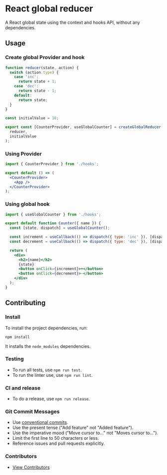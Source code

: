 # React global reducer

A React global state using the context and hooks API, without any dependencies.

## Usage

### Create global Provider and hook

```jsx
function reducer(state, action) {
  switch (action.type) {
    case 'inc':
      return state + 1;
    case 'dec':
      return state - 1;
    default:
      return state;
  }
}

const initialValue = 10;

export const [CounterProvider, useGlobalCounter] = createGlobalReducer(
  reducer,
  initialValue
);
```

### Using Provider

```jsx
import { CounterProvider } from './hooks';

export default () => (
  <CounterProvider>
    <App />
  </CounterProvider>
);
```

### Using global hook

```jsx
import { useGlobalCounter } from './hooks';

export default function Counter({ name }) {
  const [state, dispatch] = useGlobalCounter();

  const increment = useCallback(() => dispatch({ type: 'inc' }), [dispatch]);
  const decrement = useCallback(() => dispatch({ type: 'dec' }), [dispatch]);

  return (
    <div>
      <h2>{name}</h2>
      {state}
      <button onClick={increment}>+</button>
      <button onClick={decrement}>-</button>
    </div>
  );
}
```

## Contributing

### Install

To install the project dependencies, run:

```console
npm install
```

It installs the `node_modules` dependencies.

### Testing

- To run all tests, use `npm run test`.
- To run the linter use, use `npm run lint`.

### CI and release

- To do a release, use `npm run release`.

### Git Commit Messages

- Use [conventional commits](https://www.conventionalcommits.org).
- Use the present tense ("Add feature" not "Added feature").
- Use the imperative mood ("Move cursor to..." not "Moves cursor to...").
- Limit the first line to 50 characters or less.
- Reference issues and pull requests explicitly.

### Contributors

- [View Contributors](https://github.com/javi11/react-global-reducer/graphs/contributors)
